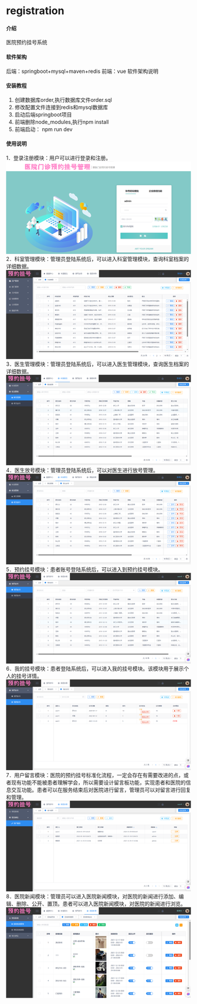 # registration

#### 介绍
医院预约挂号系统

#### 软件架构
后端：springboot+mysql+maven+redis
前端：vue
软件架构说明


#### 安装教程

1.  创建数据库order,执行数据库文件order.sql
2.  修改配置文件连接到redis和mysql数据库
3.  启动后端springboot项目
4.  前端删除node_modules,执行npm install
5.  前端启动： npm run dev

#### 使用说明

1．登录注册模块：用户可以进行登录和注册。
![输入图片说明](imgimage.png)
2．科室管理模块：管理员登陆系统后，可以进入科室管理模块，查询科室档案的详细数据。
![输入图片说明](imgimage2.png)
3．医生管理模块：管理员登陆系统后，可以进入医生管理模块，查询医生档案的详细数据。
![输入图片说明](imgimage3.png)
4．医生放号模块：管理员登陆系统后，可以对医生进行放号管理。
![输入图片说明](imgimage4.png)
5．预约挂号模块：患者账号登陆系统后，可以进入到预约挂号模块。
![输入图片说明](imgimage5.png)
6．我的挂号模块：患者登陆系统后，可以进入我的挂号模块。该模块用于展示个人的挂号详情。
![输入图片说明](imgimage6.png)
7．用户留言模块：医院的预约挂号标准化流程，一定会存在有需要改进的点，或者现有功能不能被患者理解学会，所以需要设计留言板功能，实现患者和医院的信息交互功能。患者可以在服务结束后对医院进行留言，管理员可以对留言进行回复和管理。
![输入图片说明](imgimage7.png)
8．医院新闻模块：管理员可以进入医院新闻模块，对医院的新闻进行添加、编辑、删除、公开、置顶。患者可以进入医院新闻模块，对医院的新闻进行浏览。
![输入图片说明](imgimage8.png)



